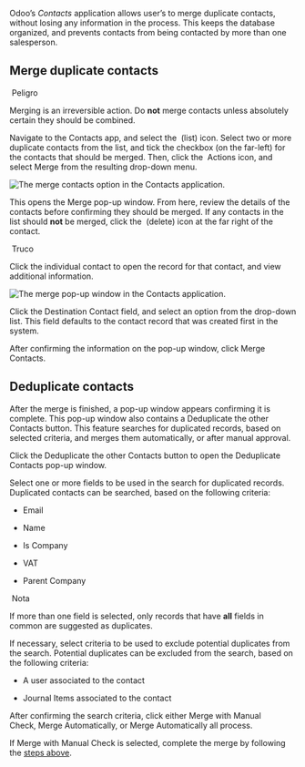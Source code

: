Odoo’s _Contacts_ application allows user’s to merge duplicate contacts, without losing any information in the process. This keeps the database organized, and prevents contacts from being contacted by more than one salesperson.

## Merge duplicate contacts[](https://www.odoo.com/documentation/17.0/es/applications/essentials/contacts/merge.html#merge-duplicate-contacts "Enlazar permanentemente con este título")

 Peligro

Merging is an irreversible action. Do **not** merge contacts unless absolutely certain they should be combined.

Navigate to the Contacts app, and select the  (list) icon. Select two or more duplicate contacts from the list, and tick the checkbox (on the far-left) for the contacts that should be merged. Then, click the  Actions icon, and select Merge from the resulting drop-down menu.

![The merge contacts option in the Contacts application.](https://www.odoo.com/documentation/17.0/es/_images/merge-menu.png)

This opens the Merge pop-up window. From here, review the details of the contacts before confirming they should be merged. If any contacts in the list should **not** be merged, click the  (delete) icon at the far right of the contact.

 Truco

Click the individual contact to open the record for that contact, and view additional information.

![The merge pop-up window in the Contacts application.](https://www.odoo.com/documentation/17.0/es/_images/merge-window.png)

Click the Destination Contact field, and select an option from the drop-down list. This field defaults to the contact record that was created first in the system.

After confirming the information on the pop-up window, click Merge Contacts.

## Deduplicate contacts[](https://www.odoo.com/documentation/17.0/es/applications/essentials/contacts/merge.html#deduplicate-contacts "Enlazar permanentemente con este título")

After the merge is finished, a pop-up window appears confirming it is complete. This pop-up window also contains a Deduplicate the other Contacts button. This feature searches for duplicated records, based on selected criteria, and merges them automatically, or after manual approval.

Click the Deduplicate the other Contacts button to open the Deduplicate Contacts pop-up window.

Select one or more fields to be used in the search for duplicated records. Duplicated contacts can be searched, based on the following criteria:

- Email
    
- Name
    
- Is Company
    
- VAT
    
- Parent Company
    

 Nota

If more than one field is selected, only records that have **all** fields in common are suggested as duplicates.

If necessary, select criteria to be used to exclude potential duplicates from the search. Potential duplicates can be excluded from the search, based on the following criteria:

- A user associated to the contact
    
- Journal Items associated to the contact
    

After confirming the search criteria, click either Merge with Manual Check, Merge Automatically, or Merge Automatically all process.

If Merge with Manual Check is selected, complete the merge by following the [steps above](https://www.odoo.com/documentation/17.0/es/applications/essentials/contacts/merge.html#contacts-merge-duplicate).